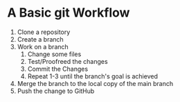 # A Basic git Workflow

1. Clone a repository
2. Create a branch
3. Work on a branch
   1. Change some files
   2. Test/Proofreed the changes
   3. Commit the Changes
   4. Repeat 1-3 until the branch's goal is achieved
4. Merge the branch to the local copy of the main branch
5. Push the change to GitHub
